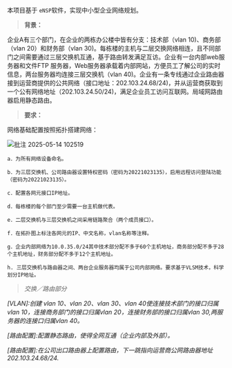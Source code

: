 本项目基于 `eNSP`软件，实现中小型企业网络规划。

>__背景：__

  企业A有三个部门，在企业的两栋办公楼中皆有分支：技术部（vlan 10)、商务部（vlan 20）和财务部（vlan 30)。每栋楼的主机与二层交换网络相连，且不同部门之间需要通过三层交换机互通，基于路由转发满足互访。企业有一台内部web服务器和文件FTP 服务器，Web服务器承载着内部网站，方便员工了解公司的实时信息，两台服务器均连接三层交换机（vlan 40)。企业有一条专线通过企业路由器接到运营商提供的公共网络（接口地址：202.103.24.68/24)，并从运营商获取到一个公有网络地址（202.103.24.50/24)，满足企业员工访问互联网。局域网路由器启用静态路由。

>__要求：__

网络基础配置按照拓扑搭建网络：

![批注 2025-05-14 102519](https://github.com/user-attachments/assets/048b304c-0d77-4f5b-a2bb-5772bee49483)

    a．为所有网络设备命名。

    b．为三层交换机、公司路由器设置特权密码（密码为20221023135），启用远程访问登陆功能（密码为20221023135）。

    c．配置各网元接口IP地址。

    d．每栋楼的每个部门至少需要一台主机做代表。

    e．二层交换机与三层交换机之间采用链路聚合（两个成员接口）。

    f．在拓扑图上标注各网元的IP、中文名称，vlan名称等注释。

    g．企业内部网络为10.0.35.0/24其中技术部分配不多于60个主机地址，商务部分配不多于28个主机地址，财务部分配不多于12个主机地址。

    h. 三层交换机与路由器之间、两台企业服务器均属于公司内部网络。要求基于VLSM技术，科学划分IP地址。

>*交换／路由部分*

*[VLAN]:创建 vlan 10、vlan 20、vlan 30、vlan 40使连接技术部门的接口归属vlan 10，连接商务部门的接口归属vlan 20，连接财务部的接口归属vlan 30,两服务器的连接口归属vlan 40。*

*[路由配置]:配置静态路由，使得全网互通（企业内部及外部）。*

*[路由配置]:在公司出口路由器上配置路由，下一跳指向运营商公网路由器地址202.103.24.68/24.*
